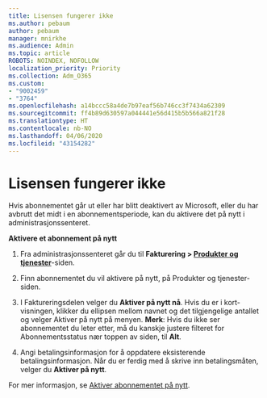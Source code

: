 ```yaml
---
title: Lisensen fungerer ikke
ms.author: pebaum
author: pebaum
manager: mnirkhe
ms.audience: Admin
ms.topic: article
ROBOTS: NOINDEX, NOFOLLOW
localization_priority: Priority
ms.collection: Adm_O365
ms.custom:
- "9002459"
- "3764"
ms.openlocfilehash: a14bccc58a4de7b97eaf56b746cc3f7434a62309
ms.sourcegitcommit: ff4b89d630597a044441e56d415b5b566a821f28
ms.translationtype: HT
ms.contentlocale: nb-NO
ms.lasthandoff: 04/06/2020
ms.locfileid: "43154282"
---
```

# <a name="license-not-working"></a>Lisensen fungerer ikke

Hvis abonnementet går ut eller har blitt deaktivert av Microsoft, eller du har avbrutt det midt i en abonnementsperiode, kan du aktivere det på nytt i administrasjonssenteret.

**Aktivere et abonnement på nytt**

1. Fra administrasjonssenteret går du til **Fakturering > [Produkter og tjenester](https://go.microsoft.com/fwlink/p/?linkid=842054)**-siden.

2. Finn abonnementet du vil aktivere på nytt, på Produkter og tjenester-siden.

3. I Faktureringsdelen velger du **Aktiver på nytt nå**.  Hvis du er i kort-visningen, klikker du ellipsen mellom navnet og det tilgjengelige antallet og velger Aktiver på nytt på menyen. **Merk**: Hvis du ikke ser abonnementet du leter etter, må du kanskje justere filteret for Abonnementsstatus nær toppen av siden, til **Alt**.

4. Angi betalingsinformasjon for å oppdatere eksisterende betalingsinformasjon. Når du er ferdig med å skrive inn betalingsmåten, velger du **Aktiver på nytt**.

For mer informasjon, se [Aktiver abonnementet på nytt](https://docs.microsoft.com/office365/admin/subscriptions-and-billing/reactivate-your-subscription). 
